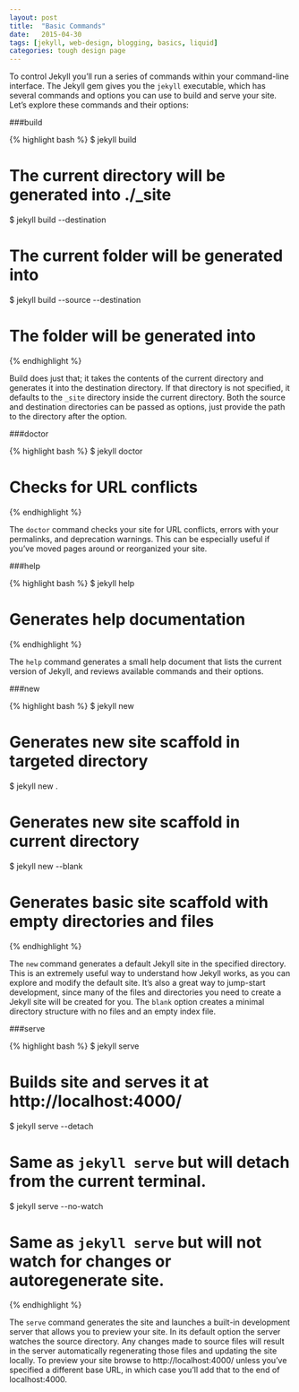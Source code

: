 ```yaml
---
layout: post
title:  "Basic Commands"
date:   2015-04-30
tags: [jekyll, web-design, blogging, basics, liquid]
categories: tough design page
---
```

To control Jekyll you’ll run a series of commands within your command-line interface. The Jekyll gem gives you the `jekyll` executable, which has several commands and options you can use to build and serve your site. Let’s explore these commands and their options:

###build

{% highlight bash %}
$ jekyll build
#  The current directory will be generated into ./_site

$ jekyll build --destination <destination>
#  The current folder will be generated into <destination>

$ jekyll build --source <source> --destination <destination>
# The <source> folder will be generated into <destination>
{% endhighlight %}

Build does just that; it takes the contents of the current directory and generates it into the destination directory. If that directory is not specified, it defaults to the `_site` directory inside the current directory. Both the source and destination directories can be passed as options, just provide the path to the directory after the option.

###doctor

{% highlight bash %}
$ jekyll doctor
#  Checks for URL conflicts
{% endhighlight %}

The `doctor` command checks your site for URL conflicts, errors with your permalinks, and deprecation warnings. This can be especially useful if you’ve moved pages around or reorganized your site.

###help


{% highlight bash %}
$ jekyll help
# Generates help documentation
{% endhighlight %}


The `help` command generates a small help document that lists the current version of Jekyll, and reviews available commands and their options.  

###new

{% highlight bash %}
$ jekyll new <path>
#  Generates new site scaffold in targeted directory

$ jekyll new .
#  Generates new site scaffold in current directory

$ jekyll new --blank <path>
#  Generates basic site scaffold with empty directories and files
{% endhighlight %}

The `new` command generates a default Jekyll site in the specified directory. This is an extremely useful way to understand how Jekyll works, as you can explore and modify the default site. It’s also a great way to jump-start development, since many of the files and directories you need to create a Jekyll site will be created for you. The `blank` option creates a minimal directory structure with no files and an empty index file.

###serve

{% highlight bash %}
$ jekyll serve
# Builds site and serves it at http://localhost:4000/

$ jekyll serve --detach
# Same as `jekyll serve` but will detach from the current terminal.

$ jekyll serve --no-watch
# Same as `jekyll serve` but will not watch for changes or autoregenerate site.
{% endhighlight %}

The `serve` command generates the site and launches a built-in development server that allows you to preview your site. In its default option the server watches the source directory. Any changes made to source files will result in the server automatically regenerating those files and updating the site locally. To preview your site browse to http://localhost:4000/ unless you’ve specified a different base URL, in which case you’ll add that to the end of localhost:4000.

